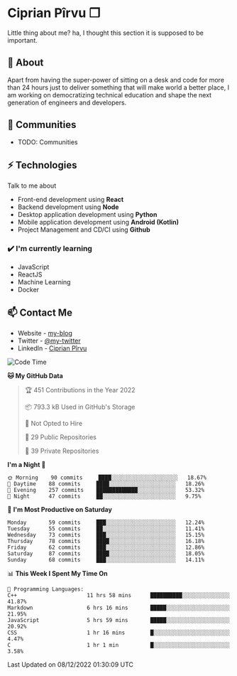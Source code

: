 # Ciprian Pîrvu ❐

Little thing about me? ha, I thought this section it is supposed to be important.

## 🧐 About

Apart from having the super-power of sitting on a desk and code for more than 24 hours just to deliver something that will make world a better place, I am working on democratizing technical education and shape the next generation of engineers and developers.

## 👯 Communities

-   TODO: Communities

## ⚡ Technologies

Talk to me about

-   Front-end development using **React**
-   Backend development using **Node**
-   Desktop application development using **Python**
-   Mobile application development using **Android (Kotlin)**
-   Project Management and CD/CI using **Github**

### ✔️ I'm currently learning

-   JavaScript
-   ReactJS
-   Machine Learning
-   Docker

## 📫 Contact Me

-   Website - [my-blog]()
-   Twitter - [@my-twitter]()
-   LinkedIn - [Ciprian Pîrvu](https://www.linkedin.com/in/p%C3%AErvu-ciprian-cristian-4415991b1/)

<!--START_SECTION:waka-->
![Code Time](http://img.shields.io/badge/Code%20Time-1%2C403%20hrs%2035%20mins-blue)

**🐱 My GitHub Data** 

> 🏆 451 Contributions in the Year 2022
 > 
> 📦 793.3 kB Used in GitHub's Storage 
 > 
> 🚫 Not Opted to Hire
 > 
> 📜 29 Public Repositories 
 > 
> 🔑 39 Private Repositories  
 > 
**I'm a Night 🦉** 

```text
🌞 Morning    90 commits     ████░░░░░░░░░░░░░░░░░░░░░   18.67% 
🌆 Daytime    88 commits     ████░░░░░░░░░░░░░░░░░░░░░   18.26% 
🌃 Evening    257 commits    █████████████░░░░░░░░░░░░   53.32% 
🌙 Night      47 commits     ██░░░░░░░░░░░░░░░░░░░░░░░   9.75%

```
📅 **I'm Most Productive on Saturday** 

```text
Monday       59 commits     ███░░░░░░░░░░░░░░░░░░░░░░   12.24% 
Tuesday      55 commits     ██░░░░░░░░░░░░░░░░░░░░░░░   11.41% 
Wednesday    73 commits     ███░░░░░░░░░░░░░░░░░░░░░░   15.15% 
Thursday     78 commits     ████░░░░░░░░░░░░░░░░░░░░░   16.18% 
Friday       62 commits     ███░░░░░░░░░░░░░░░░░░░░░░   12.86% 
Saturday     87 commits     ████░░░░░░░░░░░░░░░░░░░░░   18.05% 
Sunday       68 commits     ███░░░░░░░░░░░░░░░░░░░░░░   14.11%

```


📊 **This Week I Spent My Time On** 

```text
💬 Programming Languages: 
C++                      11 hrs 58 mins      ██████████░░░░░░░░░░░░░░░   41.87% 
Markdown                 6 hrs 16 mins       █████░░░░░░░░░░░░░░░░░░░░   21.95% 
JavaScript               5 hrs 59 mins       █████░░░░░░░░░░░░░░░░░░░░   20.92% 
CSS                      1 hr 16 mins        █░░░░░░░░░░░░░░░░░░░░░░░░   4.47% 
C                        1 hr 1 min          █░░░░░░░░░░░░░░░░░░░░░░░░   3.58%

```


 Last Updated on 08/12/2022 01:30:09 UTC
<!--END_SECTION:waka-->

